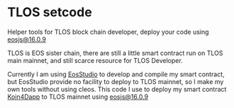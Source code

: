 # TLOS setcode
Helper tools for TLOS block chain developer, deploy your code using eosjs@16.0.9

TLOS is EOS sister chain, there are still a little smart contract run on TLOS main mainnet, and still scarce resource for TLOS Developer.

Currently I am using <a href="https://www.eosstudio.io">EosStudio</a> to develop and compile my smart contract, but EosStudio provide no facility to deploy to TLOS mainnet, so I make my own tools without using cleos. This code I use to deploy my smart contract <a href="https://koin4dapp.appspot.com">Koin4Dapp</a> to TLOS mainnet using eosjs@16.0.9
